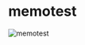 # memotest

![memotest](https://github.com/fmdcba/calculador-familiar/assets/95236196/0cb13efd-0e6b-489b-b0c2-e89691053ea5)
